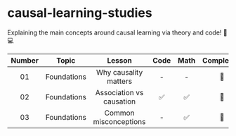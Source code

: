 # causal-learning-studies

Explaining the main concepts around causal learning via theory and code! :closed_book: :computer:

| Number | Topic | Lesson | Code | Math | Complexity |
| :-----------: | :-----------: | :-----------: | :-----------: | :-----------: | :-----------: |
| 01 | Foundations  | Why causality matters | - | - | :cake:
| 02 | Foundations | Association vs causation |  :white_check_mark: | :white_check_mark: | :cake:
| 03 | Foundations | Common misconceptions |  - | :white_check_mark: | :cake: